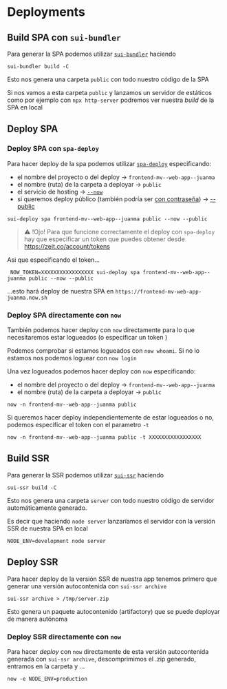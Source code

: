 # Deployments


## Build SPA con `sui-bundler`

Para generar la SPA podemos utilizar [`sui-bundler`](https://github.com/SUI-Components/sui/tree/master/packages/sui-bundler) haciendo

```
sui-bundler build -C
```

Esto nos genera una carpeta `public` con todo nuestro código de la SPA

Si nos vamos a esta carpeta `public` y lanzamos un servidor de estáticos como por ejemplo con `npx http-server` podremos ver nuestra _build_ de la SPA en local 

## Deploy SPA

### Deploy SPA con `spa-deploy`

Para hacer deploy de la spa podemos utilizar [`spa-deploy`](https://github.com/SUI-Components/sui/tree/master/packages/sui-deploy) especificando:

- el nombre del proyecto o del deploy → `frontend-mv--web-app--juanma` 
- el nombre (ruta) de la carpeta a deployar → `public` 
- el servicio de hosting → [`--now`](https://github.com/SUI-Components/sui/tree/master/packages/sui-deploy#--now) 
- si queremos deploy público (también podría ser [con contraseña](https://github.com/SUI-Components/sui/tree/master/packages/sui-deploy#-a---auth-userpassword-only-for-spa)) → [--public](https://github.com/SUI-Components/sui/tree/master/packages/sui-deploy#-p---public)

```
sui-deploy spa frontend-mv--web-app--juanma public --now --public
```

> ⚠️  !Ojo! Para que funcione correctamente el deploy con `spa-deploy` hay que especificar un token que puedes obtener desde https://zeit.co/account/tokens


Asi que especificando el token...

```
 NOW_TOKEN=XXXXXXXXXXXXXXXXX sui-deploy spa frontend-mv--web-app--juanma public --now --public
```

...esto hará deploy de nuestra SPA en `https://frontend-mv-web-app-juanma.now.sh` 


### Deploy SPA directamente con `now`

También podemos hacer deploy con `now` directamente para lo que necesitaremos estar logueados (o especificar un token )

Podemos comprobar si estamos logueados con `now whoami`. Si no lo estamos nos podemos loguear con `now login`

Una vez logueados podemos hacer deploy con `now` especificando:

- el nombre del proyecto o del deploy → `frontend-mv--web-app--juanma` 
- el nombre (ruta) de la carpeta a deployar → `public`  

```
now -n frontend-mv--web-app--juanma public
```

Si queremos hacer deploy independientemente de estar logueados o no, podemos especificar el token con el parametro `-t`

```
now -n frontend-mv--web-app--juanma public -t XXXXXXXXXXXXXXXXX
```


## Build SSR 

Para generar la SSR podemos utilizar [`sui-ssr`](https://github.com/SUI-Components/sui/tree/master/packages/sui-ssr) haciendo

```
sui-ssr build -C
```

Esto nos genera una carpeta `server` con todo nuestro código de servidor automáticamente generado.

Es decir que haciendo `node server` lanzaríamos el servidor con la versión SSR de nuestra SPA en local 

```
NODE_ENV=development node server
```


## Deploy SSR

Para hacer deploy de la versión SSR de nuestra app tenemos primero que generar una versión autocontenida con `sui-ssr archive`

```
sui-ssr archive > /tmp/server.zip
```

Esto genera un paquete autocontenido (artifactory) que se puede deployar de manera autónoma

### Deploy SSR directamente con `now`

Para hacer _deploy_ con `now` directamente de esta versión autocontenida generada con `sui-ssr archive`, descomprimimos el .zip generado, entramos en la carpeta y ...

```
now -e NODE_ENV=production
```







